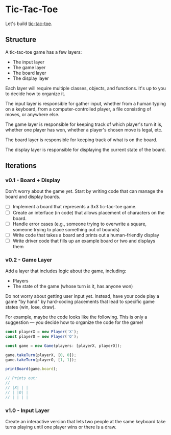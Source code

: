 # Tic-Tac-Toe

Let's build [tic-tac-toe](https://en.wikipedia.org/wiki/Tic-tac-toe).

## Structure

A tic-tac-toe game has a few layers:

- The input layer
- The game layer
- The board layer
- The display layer

Each layer will require multiple classes, objects, and functions.  It's up to you to decide how to organize it.

The input layer is responsible for gather input, whether from a human typing on a keyboard, from a computer-controlled player, a file consisting of moves, or anywhere else.

The game layer is responsible for keeping track of which player's turn it is, whether one player has won, whether a player's chosen move is legal, etc.

The board layer is responsible for keeping track of what is on the board.

The display layer is responsible for displaying the current state of the board.

## Iterations

### v0.1 - Board + Display

Don't worry about the game yet.  Start by writing code that can manage the board and display boards.

- [ ] Implement a board that represents a 3x3 tic-tac-toe game.
- [ ] Create an interface (in code) that allows placement of characters on the board.
- [ ] Handle error cases (e.g., someone trying to overwrite a square, someone trying to place something out of bounds)
- [ ] Write code that takes a board and prints out a human-friendly display
- [ ] Write driver code that fills up an example board or two and displays them

### v0.2 - Game Layer

Add a layer that includes logic about the game, including:

- Players
- The state of the game (whose turn is it, has anyone won)

Do not worry about getting user input yet.  Instead, have your code play a game "by hand" by hard-coding placements that lead to specific game states (win, lose, draw).

For example, maybe the code looks like the following.  This is only a suggestion — you decide how to organize the code for the game!

```javascript
const playerX = new Player('X');
const playerO = new Player('O');

const game = new Game(players: [playerX, playerO]);

game.takeTurn(playerX, [0, 0]);
game.takeTurn(playerO, [1, 1]);

printBoard(game.board);

// Prints out:
//
// |X| | |
// | |O| |
// | | | |
```

### v1.0 - Input Layer

Create an interactive version that lets two people at the same keyboard take turns playing until one player wins or there is a draw.
